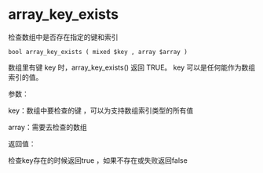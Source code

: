 # array\_key\_exists

检查数组中是否存在指定的键和索引

```
bool array_key_exists ( mixed $key , array $array )
```

数组里有键 key 时，array\_key\_exists\(\) 返回 TRUE。 key 可以是任何能作为数组索引的值。

参数：

key：数组中要检查的键 ，可以为支持数组索引类型的所有值

array：需要去检查的数组

返回值：

检查key存在的时候返回true ，如果不存在或失败返回false



